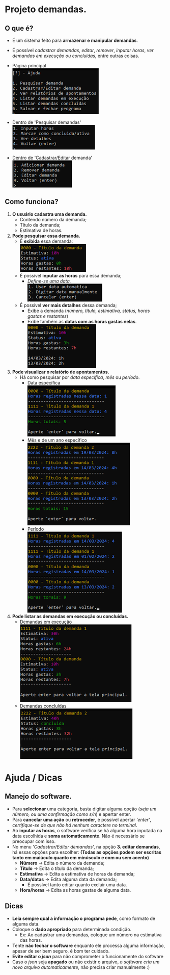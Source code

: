 # Projeto demandas.

## O que é?

  - É um sistema feito para **armazenar e manipular demandas**.
  - É possível _cadastrar demandas_, _editar_, _remover_, _inputar horas_, _ver demandas em execução ou concluidas_, entre outras coisas.

   - Página principal <br>![Pagina inicial](/imgs/PaginaPrincipal.png)
  - Dentro de 'Pesquisar demandas'<br>![Input Horas](/imgs/InputHoras.png)
  - Dentro de 'Cadastrar/Editar demanda'<br>![Crud Demandas](/imgs/CRUDdemandas.png)

## Como funciona?

  1. **O usuário cadastra uma demanda.**
      - Contendo número da demanda;
      - Título da demanda;
      - Estimativa de horas.
  2. **Pode pesquisar essa demanda.**
      - É **exibida** essa demanda:
            <br>![EstruturaDemanda](/imgs/EstruturaDemanda.png)
      - É possível **inputar as horas** para essa demanda;
          - *Define-se uma data.*
          <br>![Data](/imgs/DeifinirData.png)
      - É possível **ver mais detalhes** dessa demanda;
          - Exibe a demanda (*número, título, estimativa, status, horas gastas e restantes*)
          - Exibe também as **datas com as horas gastas nelas**.
          <br>![Detalhes](/imgs/VerDetalhes.png)
  3. **Pode visualizar o relatório de apontamentos.**
      - Há como pesquisar por *data específica*, *mês* ou *período*.
          - Data específica <br> ![Data especifica](/imgs/DemandasDiaEspecifico.png)
          - Mês e de um ano específico <br> ![Mes](/imgs/DemandaMesEspecifico.png)
          - Período <br> ![Periodo](/imgs/DemandaPeriodo.png)
  4. **Pode listar as demandas em execução ou concluídas.**
        - Demandas em execução <br> ![execucao](/imgs/DemandasAtivas.png)
        - Demandas concluídas <br> ![concluidas](/imgs/DemandasConcluidas.png)

# Ajuda / Dicas

## Manejo do software.
  
  - Para **selecionar** uma categoria, basta digitar alguma opção (*seja um número, ou uma confirmação como s/n*) e apertar enter.
  - Para **cancelar uma ação** ou **retroceder**, é possível apertar *'enter'*, *certifique-se de que não há nenhum caractere no terminal*.
  - Ao **inputar as horas**, o software verifica se há alguma hora inputada na data escolhida e **soma automaticamente**. Não é necessário se preocupar com isso.
  - No menu '*Cadastrar/Editar demandas*', na opção **3. editar demandas**, há essas opções para escolher: **(Todas as opções podem ser escritas tanto em maiúculo quanto em minúsculo e com ou sem acento)**
      - **Número** -> Edita o número da demanda;
      - **Título** -> Edita o título da demanda;
      - **Estimativa** -> Edita a estimativa de horas da demanda;
      - **Data/datas** -> Edita alguma data da demanda;
          - É possível tanto editar quanto excluir uma data.
      - **Hora/horas** -> Edita as horas gastas de alguma data.
## Dicas
  - **Leia sempre qual a informação o programa pede**, como formato de alguma data.
  - Coloque o **dado apropriado** para determinada condição.
      - Ex: Ao cadastrar uma demandas, coloque um número na estimativa das horas.
  - Tente **não fechar o software** enquanto ele processa alguma informação, apesar de ser bem seguro, é bom ter cuidado.
  - **Evite editar o _json_** para não comprometer o funcionamente do software
  - Caso o _json_ seja **apagado** ou não existir o arquivo, _o software cria um novo arquivo automaticamente_, não precisa criar manualmente :)
